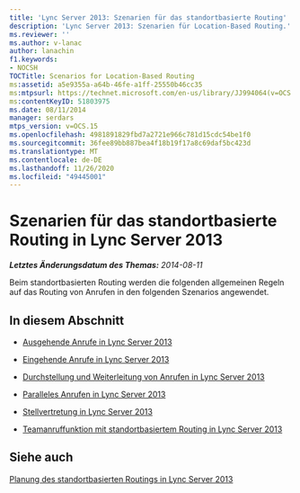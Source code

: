 ```yaml
---
title: 'Lync Server 2013: Szenarien für das standortbasierte Routing'
description: 'Lync Server 2013: Szenarien für Location-Based Routing.'
ms.reviewer: ''
ms.author: v-lanac
author: lanachin
f1.keywords:
- NOCSH
TOCTitle: Scenarios for Location-Based Routing
ms:assetid: a5e9355a-a64b-46fe-a1ff-25550b46cc35
ms:mtpsurl: https://technet.microsoft.com/en-us/library/JJ994064(v=OCS.15)
ms:contentKeyID: 51803975
ms.date: 08/11/2014
manager: serdars
mtps_version: v=OCS.15
ms.openlocfilehash: 4981891829fbd7a2721e966c781d15cdc54be1f0
ms.sourcegitcommit: 36fee89bb887bea4f18b19f17a8c69daf5bc423d
ms.translationtype: MT
ms.contentlocale: de-DE
ms.lasthandoff: 11/26/2020
ms.locfileid: "49445001"
---
```

# <a name="scenarios-for-location-based-routing-in-lync-server-2013"></a>Szenarien für das standortbasierte Routing in Lync Server 2013

<div data-xmlns="http://www.w3.org/1999/xhtml">

<div class="topic" data-xmlns="http://www.w3.org/1999/xhtml" data-msxsl="urn:schemas-microsoft-com:xslt" data-cs="https://msdn.microsoft.com/">

<div data-asp="https://msdn2.microsoft.com/asp">



</div>

<div id="mainSection">

<div id="mainBody">

<span> </span>

_**Letztes Änderungsdatum des Themas:** 2014-08-11_

Beim standortbasierten Routing werden die folgenden allgemeinen Regeln auf das Routing von Anrufen in den folgenden Szenarios angewendet.

<div>

## <a name="in-this-section"></a>In diesem Abschnitt

  - [Ausgehende Anrufe in Lync Server 2013](lync-server-2013-outgoing-calls.md)

  - [Eingehende Anrufe in Lync Server 2013](lync-server-2013-incoming-calls.md)

  - [Durchstellung und Weiterleitung von Anrufen in Lync Server 2013](lync-server-2013-call-transfers-and-call-forwarding.md)

  - [Paralleles Anrufen in Lync Server 2013](lync-server-2013-simultaneous-ringing.md)

  - [Stellvertretung in Lync Server 2013](lync-server-2013-delegation.md)

  - [Teamanruffunktion mit standortbasiertem Routing in Lync Server 2013](lync-server-2013-team-calling-with-location-based-routing.md)

</div>

<div>

## <a name="see-also"></a>Siehe auch


[Planung des standortbasierten Routings in Lync Server 2013](lync-server-2013-planning-for-location-based-routing.md)  
  

</div>

</div>

<span> </span>

</div>

</div>

</div>

